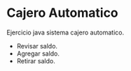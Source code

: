 # Cajero Automatico

Ejercicio java sistema cajero automatico.
- Revisar saldo.
- Agregar saldo.
- Retirar saldo.
